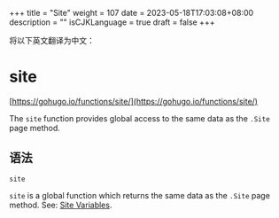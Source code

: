 +++
title = "Site"
weight = 107
date = 2023-05-18T17:03:08+08:00
description = ""
isCJKLanguage = true
draft = false
+++

将以下英文翻译为中文：
# site

[https://gohugo.io/functions/site/](https://gohugo.io/functions/site/)

The `site` function provides global access to the same data as the `.Site` page method.

## 语法

```
site
```

`site` is a global function which returns the same data as the `.Site` page method. See: [Site Variables](https://gohugo.io/variables/site).

